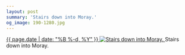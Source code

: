 ```yaml
---
layout: post
summary: 'Stairs down into Moray.'
og_image: 190-1280.jpg
---
```


<p>
 <time>
  <a href="/190">
   {{ page.date | date: "%B %-d, %Y" }}
  </a>
 </time>
 <a href="/190">
  <img alt="Stairs down into Moray." sizes="(min-width: 700px) 50vw, calc(100vw - 2rem)" src="{{ site.assets_url }}/190-640.jpg" srcset="{{ site.assets_url }}/190-1280.jpg 1280w, {{ site.assets_url }}/190-960.jpg 960w, {{ site.assets_url }}/190-640.jpg 640w, {{ site.assets_url }}/190-320.jpg 320w"/>
 </a>
 <span>
  Stairs down into Moray.
 </span>
</p>
